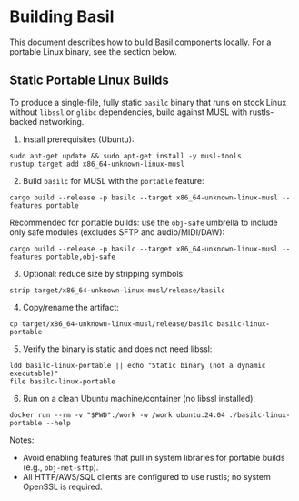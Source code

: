 # Building Basil

This document describes how to build Basil components locally. For a portable Linux binary, see the section below.

## Static Portable Linux Builds

To produce a single-file, fully static `basilc` binary that runs on stock Linux without `libssl` or `glibc` dependencies, build against MUSL with rustls-backed networking.

1) Install prerequisites (Ubuntu):

```
sudo apt-get update && sudo apt-get install -y musl-tools
rustup target add x86_64-unknown-linux-musl
```

2) Build `basilc` for MUSL with the `portable` feature:

```
cargo build --release -p basilc --target x86_64-unknown-linux-musl --features portable
```

Recommended for portable builds: use the `obj-safe` umbrella to include only safe modules (excludes SFTP and audio/MIDI/DAW):

```
cargo build --release -p basilc --target x86_64-unknown-linux-musl --features portable,obj-safe
```

3) Optional: reduce size by stripping symbols:

```
strip target/x86_64-unknown-linux-musl/release/basilc
```

4) Copy/rename the artifact:

```
cp target/x86_64-unknown-linux-musl/release/basilc basilc-linux-portable
```

5) Verify the binary is static and does not need libssl:

```
ldd basilc-linux-portable || echo "Static binary (not a dynamic executable)"
file basilc-linux-portable
```

6) Run on a clean Ubuntu machine/container (no libssl installed):

```
docker run --rm -v "$PWD":/work -w /work ubuntu:24.04 ./basilc-linux-portable --help
```

Notes:
- Avoid enabling features that pull in system libraries for portable builds (e.g., `obj-net-sftp`).
- All HTTP/AWS/SQL clients are configured to use rustls; no system OpenSSL is required.
